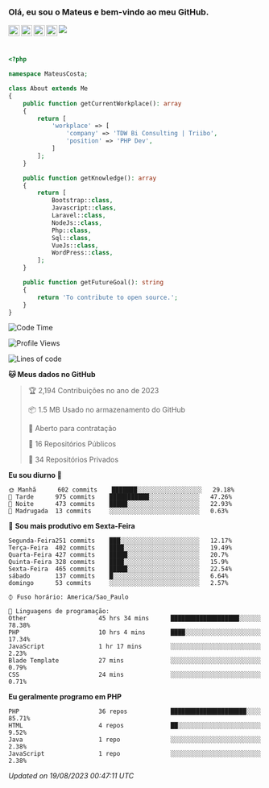 
### Olá, eu sou o Mateus e bem-vindo ao meu GitHub.

<a href="https://costamateus.com.br/">
  <img align="left" alt="MLC" width="22px" src="https://www.costamateus.com.br/favicon.ico" />
</a>
<a href="https://www.linkedin.com/in/costamateus6/">
  <img align="left" alt="LinkedIn Mateus" width="22px" src="https://cdn.jsdelivr.net/npm/simple-icons@v3/icons/linkedin.svg" />
</a>
<a href="https://www.instagram.com/mateuslc6/">
  <img align="left" alt="Instagram Mateus" width="22px" src="https://cdn.jsdelivr.net/npm/simple-icons@v3/icons/instagram.svg" />
</a>
<a href="https://www.facebook.com/costamateus6/">
  <img align="left" alt="Facebook Mateus" width="22px" src="https://cdn.jsdelivr.net/npm/simple-icons@3.13.0/icons/facebook.svg" />
</a>

![](https://visitor-badge.glitch.me/badge?page_id=costamateus.costamateus)

<br />

```php
<?php

namespace MateusCosta;

class About extends Me
{
    public function getCurrentWorkplace(): array
    {
        return [
            'workplace' => [
                'company' => 'TDW Bi Consulting | Triibo',
                'position' => 'PHP Dev',
            ]
        ];
    }

    public function getKnowledge(): array
    {
        return [
            Bootstrap::class,
            Javascript::class,
            Laravel::class,
            NodeJs::class,
            Php::class,
            Sql::class,
            VueJs::class,
            WordPress::class,
        ];
    }

    public function getFutureGoal(): string
    {
        return 'To contribute to open source.';
    }
}
```

<!--START_SECTION:waka-->
![Code Time](http://img.shields.io/badge/Code%20Time-1%2C730%20hrs%2046%20mins-blue)

![Profile Views](http://img.shields.io/badge/Visualizac%C3%B5es%20do%20perfil-0-blue)

![Lines of code](https://img.shields.io/badge/Desde%20o%20Hello%20World%20eu%20escrevi--5%20Thousand%20linhas%20de%20c%C3%B3digo-blue)

**🐱 Meus dados no GitHub** 

> 🏆 2,194 Contribuições no ano de 2023
 > 
> 📦 1.5 MB Usado no armazenamento do GitHub 
 > 
> 💼 Aberto para contratação
 > 
> 📜 16 Repositórios Públicos 
 > 
> 🔑 34 Repositórios Privados  
 > 
**Eu sou diurno 🐤** 

```text
🌞 Manhã      602 commits    ███████░░░░░░░░░░░░░░░░░░   29.18% 
🌆 Tarde      975 commits    ███████████░░░░░░░░░░░░░░   47.26% 
🌃 Noite      473 commits    █████░░░░░░░░░░░░░░░░░░░░   22.93% 
🌙 Madrugada  13 commits     ░░░░░░░░░░░░░░░░░░░░░░░░░   0.63%

```
📅 **Sou mais produtivo em Sexta-Feira** 

```text
Segunda-Feira251 commits    ███░░░░░░░░░░░░░░░░░░░░░░   12.17% 
Terça-Feira  402 commits    ████░░░░░░░░░░░░░░░░░░░░░   19.49% 
Quarta-Feira 427 commits    █████░░░░░░░░░░░░░░░░░░░░   20.7% 
Quinta-Feira 328 commits    ████░░░░░░░░░░░░░░░░░░░░░   15.9% 
Sexta-Feira  465 commits    █████░░░░░░░░░░░░░░░░░░░░   22.54% 
sábado       137 commits    █░░░░░░░░░░░░░░░░░░░░░░░░   6.64% 
domingo      53 commits     ░░░░░░░░░░░░░░░░░░░░░░░░░   2.57%

```


```text
⌚︎ Fuso horário: America/Sao_Paulo

💬 Linguagens de programação: 
Other                    45 hrs 34 mins      ███████████████████░░░░░░   78.38% 
PHP                      10 hrs 4 mins       ████░░░░░░░░░░░░░░░░░░░░░   17.34% 
JavaScript               1 hr 17 mins        ░░░░░░░░░░░░░░░░░░░░░░░░░   2.23% 
Blade Template           27 mins             ░░░░░░░░░░░░░░░░░░░░░░░░░   0.79% 
CSS                      24 mins             ░░░░░░░░░░░░░░░░░░░░░░░░░   0.71%

```

**Eu geralmente programo em PHP** 

```text
PHP                      36 repos            █████████████████████░░░░   85.71% 
HTML                     4 repos             ██░░░░░░░░░░░░░░░░░░░░░░░   9.52% 
Java                     1 repo              ░░░░░░░░░░░░░░░░░░░░░░░░░   2.38% 
JavaScript               1 repo              ░░░░░░░░░░░░░░░░░░░░░░░░░   2.38%

```



 *Updated on 19/08/2023 00:47:11 UTC*
<!--END_SECTION:waka-->

